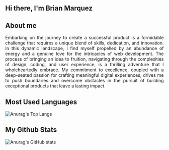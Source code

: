 ## Hi there, I'm Brian Marquez

## About me
<p align="justify">Embarking on the journey to create a successful product is a formidable challenge that requires a unique blend of skills, dedication, and innovation. In this dynamic landscape, I find myself propelled by an abundance of energy and a genuine love for the intricacies of web development. The process of bringing an idea to fruition, navigating through the complexities of design, coding, and user experience, is a thrilling adventure that I wholeheartedly embrace. My commitment to excellence, coupled with a deep-seated passion for crafting meaningful digital experiences, drives me to push boundaries and overcome obstacles in the pursuit of building exceptional products that leave a lasting impact.</p>

## Most Used Languages
![Anurag's Top Langs](https://github-readme-stats.vercel.app/api/top-langs/?username=brimar3003&layout=compact)

## My Github Stats
![Anurag's GitHub stats](https://github-readme-stats.vercel.app/api?username=brimar3003&show_icons=true&theme=radical)
